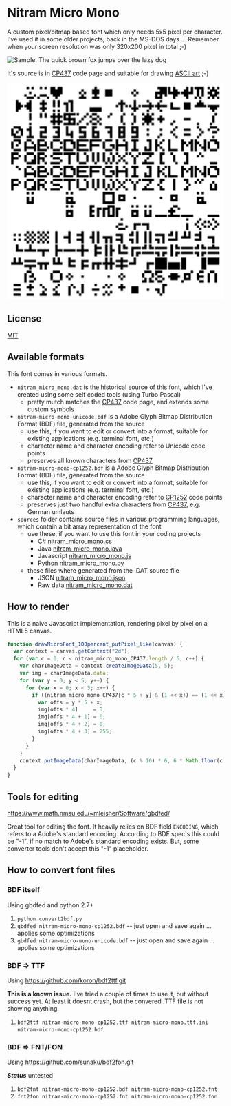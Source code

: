 
# Nitram Micro Mono

A custom pixel/bitmap based font which only needs 5x5 pixel per character.
I've used it in some older projects, back in the MS-DOS days ...
Remember when your screen resolution was only 320x200 pixel in total ;-)

![Sample: The quick brown fox jumps over the lazy dog](/the_quick_brown_fox_jumps_over_the_lazy_dog.png?raw=true)

It's source is in [CP437](https://en.wikipedia.org/wiki/Code_page_437)
code page and suitable for drawing [ASCII art](https://en.wikipedia.org/wiki/ASCII_art) ;-)

![Sample: all characters](/sample.png?raw=true)

## License

[MIT](https://opensource.org/licenses/MIT)


## Available formats

This font comes in various formats.

* ```nitram_micro_mono.dat``` is the historical source of this font, which I've created using some self coded tools (using Turbo Pascal)
   * pretty mutch matches the [CP437](https://en.wikipedia.org/wiki/Code_page_437) code page, and extends some custom symbols
* ```nitram-micro-mono-unicode.bdf``` is a Adobe Glyph Bitmap Distribution Format (BDF) file, generated from the source
   * use this, if you want to edit or convert into a format, suitable for existing applications (e.g. terminal font, etc.)
   * character name and character encoding refer to Unicode code points
   * preserves all known characters from [CP437](https://en.wikipedia.org/wiki/Code_page_437)
* ```nitram-micro-mono-cp1252.bdf``` is a Adobe Glyph Bitmap Distribution Format (BDF) file, generated from the source
   * use this, if you want to edit or convert into a format, suitable for existing applications (e.g. terminal font, etc.)
   * character name and character encoding refer to [CP1252](https://en.wikipedia.org/wiki/Windows-1252) code points
   * preserves just two handful extra characters from [CP437](https://en.wikipedia.org/wiki/Code_page_437), e.g. German umlauts 
* ```sources``` folder contains source files in various programming languages, which contain a bit array representation of the font
   * use these, if you want to use this font in your coding projects
      * C# [nitram_micro_mono.cs](/sources/nitram_micro_mono.cs)
      * Java [nitram_micro_mono.java](/sources/nitram_micro_mono.java)
      * Javascript [nitram_micro_mono.js](/sources/nitram_micro_mono.js)
      * Python [nitram_micro_mono.py](/sources/nitram_micro_mono.py)
   * these files where generated from the .DAT source file
      * JSON [nitram_micro_mono.json](/sources/nitram_micro_mono.json)
      * Raw data [nitram_micro_mono.dat](/nitram_micro_mono.dat)

## How to render

This is a naive Javascript implementation, rendering pixel by pixel on a HTML5 canvas.

```javascript
function drawMicroFont_100percent_putPixel_like(canvas) {
  var context = canvas.getContext("2d");
  for (var c = 0; c < nitram_micro_mono_CP437.length / 5; c++) {
    var charImageData = context.createImageData(5, 5);
    var img = charImageData.data;
    for (var y = 0; y < 5; y++) {
      for (var x = 0; x < 5; x++) {
        if ((nitram_micro_mono_CP437[c * 5 + y] & (1 << x)) == (1 << x)) {
          var offs = y * 5 + x;
          img[offs * 4]     = 0;
          img[offs * 4 + 1] = 0;
          img[offs * 4 + 2] = 0;
          img[offs * 4 + 3] = 255;
        }
      }
    }
    context.putImageData(charImageData, (c % 16) * 6, 6 * Math.floor(c / 16));
  }
}
```

## Tools for editing

https://www.math.nmsu.edu/~mleisher/Software/gbdfed/

Great tool for editing the font.
It heavily relies on BDF field ```ENCODING```, which refers to a Adobe's standard encoding.
According to BDF spec's this could be "-1", if no match to Adobe's standard encoding exists.
But, some converter tools don't accept this "-1" placeholder.


## How to convert font files

### BDF itself

Using gbdfed and python 2.7+

1. ```python convert2bdf.py```
2. ```gbdfed nitram-micro-mono-cp1252.bdf``` -- just open and save again ... applies some optimizations
3. ```gbdfed nitram-micro-mono-unicode.bdf``` -- just open and save again ... applies some optimizations

### BDF => TTF

Using https://github.com/koron/bdf2ttf.git

**This is a known issue.**
I've tried a couple of times to use it, but without success yet.
At least it doesnt crash, but the convered .TTF file is not showing anything.

1. ```bdf2ttf nitram-micro-mono-cp1252.ttf nitram-micro-mono.ttf.ini nitram-micro-mono-cp1252.bdf```


### BDF => FNT/FON

Using https://github.com/sunaku/bdf2fon.git

***Status*** untested

1. ```bdf2fnt nitram-micro-mono-cp1252.bdf nitram-micro-mono-cp1252.fnt```
2. ```fnt2fon nitram-micro-mono-cp1252.fnt nitram-micro-mono-cp1252.fon```
